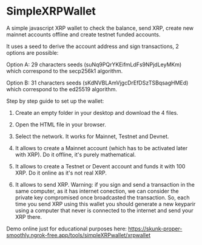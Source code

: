 # SimpleXRPWallet
A simple javascript XRP wallet to check the balance, send XRP, create new mainnet accounts offline and create testnet funded accounts.

It uses a seed to derive the account address and sign transactions, 2 options are possible:

Option A: 29 characters seeds (suNq9PQrYKEifmLdFs9NPjdLeyMKm) which correspond to the secp256k1 algorithm.

Option B: 31 characters seeds (sKdNVBLAmVjgcDrEfDSzTSBqsagHMEd) which correspond to the ed25519 algorithm.

Step by step guide to set up the wallet:

1) Create an empty folder in your desktop and download the 4 files.

2) Open the HTML file in your browser.

3) Select the network. It works for Mainnet, Testnet and Devnet.

4) It allows to create a Mainnet account (which has to be activated later with XRP). Do it offline, it's purely mathematical.
 
5) It allows to create a Testnet or Devent account and funds it with 100 XRP. Do it online as it's not real XRP.

6) It allows to send XRP. Warning: if you sign and send a transaction in the same computer, as it has internet conection, we can consider the private key compromised once broadcasted the transaction. So, each time you send XRP using this wallet you should generate a new keyparir using a computer that never is connected to the internet and send your XRP there.

Demo online just for educational purposes here: 
https://skunk-proper-smoothly.ngrok-free.app/tools/simpleXRPwallet/xrpwallet
